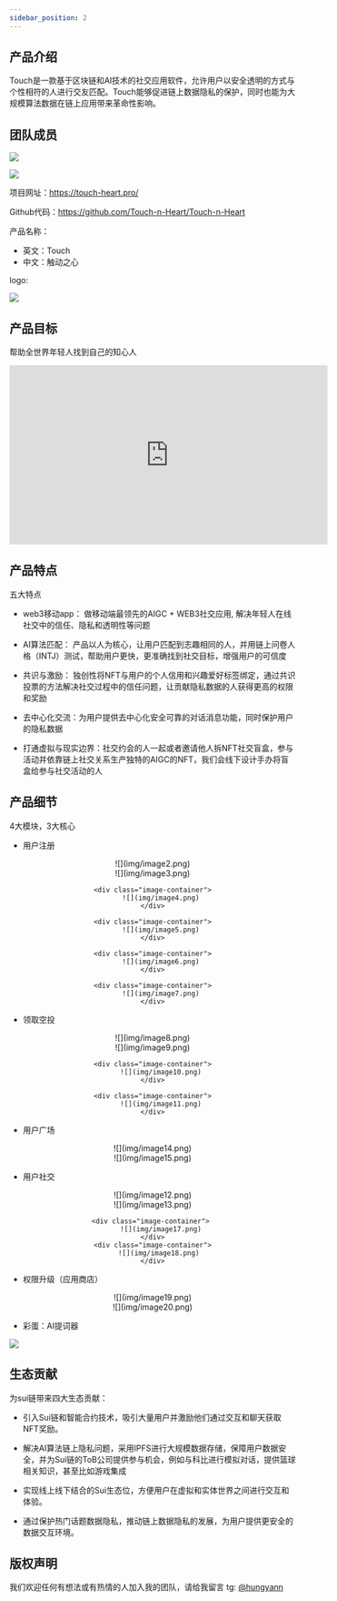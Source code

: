 ```yaml
---
sidebar_position: 2
---
```


## 产品介绍


Touch是一款基于区块链和AI技术的社交应用软件，允许用户以安全透明的方式与个性相符的人进行交友匹配。Touch能够促进链上数据隐私的保护，同时也能为大规模算法数据在链上应用带来革命性影响。


## 团队成员


![](img/image21.png)

![](img/image22.png)


项目网址：https://touch-heart.pro/

Github代码：https://github.com/Touch-n-Heart/Touch-n-Heart

产品名称：

- 英文：Touch  
- 中文：触动之心

logo: 

![](img/image1.png)


## 产品目标

帮助全世界年轻人找到自己的知心人

<iframe width="560" height="315" src="https://www.youtube.com/embed/AoPpYtIDqIQ?si=nN2YndPBonSY9SJ8" title="YouTube video player" frameborder="0" allow="accelerometer; autoplay; clipboard-write; encrypted-media; gyroscope; picture-in-picture; web-share" referrerpolicy="strict-origin-when-cross-origin" allowfullscreen></iframe>



## 产品特点

五大特点

- web3移动app： 做移动端最领先的AIGC + WEB3社交应用, 解决年轻人在线社交中的信任、隐私和透明性等问题

- AI算法匹配： 产品以人为核心，让用户匹配到志趣相同的人，并用链上问卷人格（INTJ）测试，帮助用户更快，更准确找到社交目标，增强用户的可信度

- 共识与激励： 独创性将NFT与用户的个人信用和兴趣爱好标签绑定，通过共识投票的方法解决社交过程中的信任问题，让贡献隐私数据的人获得更高的权限和奖励

- 去中心化交流：为用户提供去中心化安全可靠的对话消息功能，同时保护用户的隐私数据

- 打通虚拟与现实边界：社交约会的人一起或者邀请他人拆NFT社交盲盒，参与活动并依靠链上社交关系生产独特的AIGC的NFT，我们会线下设计手办将盲盒给参与社交活动的人


## 产品细节

4大模块，3大核心


- 用户注册


<div align="center">
    <div class="image-container"> 
        ![](img/image2.png)
    </div>
     <div class="image-container"> 
        ![](img/image3.png)
    </div>

     <div class="image-container"> 
        ![](img/image4.png)
    </div>

     <div class="image-container"> 
        ![](img/image5.png)
    </div>

     <div class="image-container"> 
        ![](img/image6.png)
    </div>

     <div class="image-container"> 
        ![](img/image7.png)
    </div>
</div>


- 领取空投


<div align="center">
    <div class="image-container"> 
        ![](img/image8.png)
    </div>
     <div class="image-container"> 
       ![](img/image9.png)
    </div>

     <div class="image-container"> 
        ![](img/image10.png)
    </div>

     <div class="image-container"> 
        ![](img/image11.png)
    </div>
</div>



- 用户广场



<div align="center">
    <div class="image-container"> 
        ![](img/image14.png)
    </div>
     <div class="image-container"> 
       ![](img/image15.png)
    </div>
</div>



- 用户社交


<div align="center">
    <div class="image-container"> 
        ![](img/image12.png)
    </div>
     <div class="image-container"> 
       ![](img/image13.png)
    </div>

    <div class="image-container"> 
        ![](img/image17.png)
    </div>
     <div class="image-container"> 
       ![](img/image18.png)
    </div>
</div>





- 权限升级（应用商店）


<div align="center">
    <div class="image-container"> 
       ![](img/image19.png)
    </div>
     <div class="image-container"> 
       ![](img/image20.png)
    </div>
</div>





- 彩蛋：AI提词器

![](img/ai.png)



## 生态贡献

为sui链带来四大生态贡献：

- 引入Sui链和智能合约技术，吸引大量用户并激励他们通过交互和聊天获取NFT奖励。

- 解决AI算法链上隐私问题，采用IPFS进行大规模数据存储，保障用户数据安全，并为Sui链的ToB公司提供参与机会，例如与科比进行模拟对话，提供篮球相关知识，甚至比如游戏集成

- 实现线上线下结合的Sui生态位，方便用户在虚拟和实体世界之间进行交互和体验。

- 通过保护热门话题数据隐私，推动链上数据隐私的发展，为用户提供更安全的数据交互环境。



## 版权声明

我们欢迎任何有想法或有热情的人加入我的团队，请给我留言 tg: [@hungyann  ](https://t.me/@hungyann)

